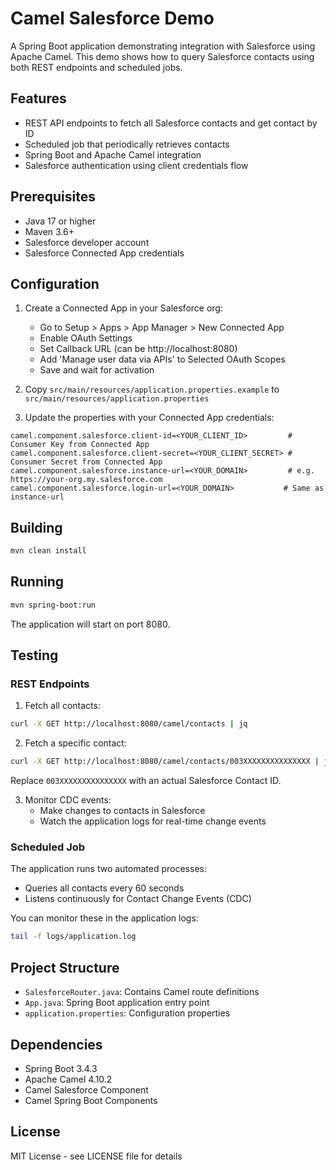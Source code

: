 # Camel Salesforce Demo

A Spring Boot application demonstrating integration with Salesforce using Apache Camel. This demo shows how to query Salesforce contacts using both REST endpoints and scheduled jobs.

## Features

- REST API endpoints to fetch all Salesforce contacts and get contact by ID
- Scheduled job that periodically retrieves contacts
- Spring Boot and Apache Camel integration
- Salesforce authentication using client credentials flow

## Prerequisites

- Java 17 or higher
- Maven 3.6+
- Salesforce developer account
- Salesforce Connected App credentials

## Configuration

1. Create a Connected App in your Salesforce org:
   - Go to Setup > Apps > App Manager > New Connected App
   - Enable OAuth Settings
   - Set Callback URL (can be http://localhost:8080)
   - Add 'Manage user data via APIs' to Selected OAuth Scopes
   - Save and wait for activation

2. Copy `src/main/resources/application.properties.example` to `src/main/resources/application.properties`

3. Update the properties with your Connected App credentials:
```properties
camel.component.salesforce.client-id=<YOUR_CLIENT_ID>         # Consumer Key from Connected App
camel.component.salesforce.client-secret=<YOUR_CLIENT_SECRET> # Consumer Secret from Connected App
camel.component.salesforce.instance-url=<YOUR_DOMAIN>         # e.g. https://your-org.my.salesforce.com
camel.component.salesforce.login-url=<YOUR_DOMAIN>           # Same as instance-url
```

## Building

```bash
mvn clean install
```

## Running

```bash
mvn spring-boot:run
```

The application will start on port 8080.

## Testing

### REST Endpoints

1. Fetch all contacts:
```bash
curl -X GET http://localhost:8080/camel/contacts | jq
```

2. Fetch a specific contact:
```bash
curl -X GET http://localhost:8080/camel/contacts/003XXXXXXXXXXXXXXX | jq
```
Replace `003XXXXXXXXXXXXXXX` with an actual Salesforce Contact ID.

3. Monitor CDC events:
   - Make changes to contacts in Salesforce
   - Watch the application logs for real-time change events

### Scheduled Job
The application runs two automated processes:
- Queries all contacts every 60 seconds
- Listens continuously for Contact Change Events (CDC)

You can monitor these in the application logs:
```bash
tail -f logs/application.log
```

## Project Structure

- `SalesforceRouter.java`: Contains Camel route definitions
- `App.java`: Spring Boot application entry point
- `application.properties`: Configuration properties

## Dependencies

- Spring Boot 3.4.3
- Apache Camel 4.10.2
- Camel Salesforce Component
- Camel Spring Boot Components

## License

MIT License - see LICENSE file for details